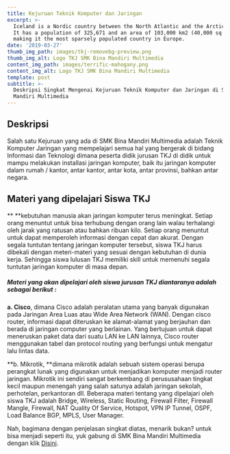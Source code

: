 ```yaml
---
title: Kejuruan Teknik Komputer dan Jaringan
excerpt: >-
  Iceland is a Nordic country between the North Atlantic and the Arctic Ocean.
  It has a population of 325,671 and an area of 103,000 km2 (40,000 sq mi),
  making it the most sparsely populated country in Europe.
date: '2019-03-27'
thumb_img_path: images/tkj-removebg-preview.png
thumb_img_alt: Logo TKJ SMK Bina Mandiri Multimedia
content_img_path: images/terrific-mahogany.png
content_img_alt: Logo TKJ SMK Bina Mandiri Multimedia
template: post
subtitle: >-
  Deskripsi Singkat Mengenai Kejuruan Teknik Komputer dan Jaringan di SMK Bina
  Mandiri Multimedia
---
```

## **Deskripsi**


Salah satu Kejuruan yang ada di SMK Bina Mandiri Multimedia adalah Teknik Komputer Jaringan yang mempelajari semua hal yang bergerak di bidang Informasi dan Teknologi dimana peserta didik jurusan TKJ di didik untuk mampu melakukan installasi jaringan komputer, baik itu jaringan komputer dalam rumah / kantor, antar kantor, antar kota, antar provinsi, bahkan antar negara.

## [](https://idn.sch.id/wp-content/uploads/2016/10/img\_580d643c97b28.png)**Materi yang dipelajari Siswa TKJ**

**
**kebutuhan manusia akan jaringan komputer terus meningkat. Setiap orang menuntut untuk bisa terhubung dengan orang lain walau terhalangi oleh jarak yang ratusan atau bahkan ribuan kilo. Setiap orang menuntut untuk dapat memperoleh informasi dengan cepat dan akurat. Dengan segala tuntutan tentang jaringan komputer tersebut, siswa TKJ harus dibekali dengan meteri-materi yang sesuai dengan kebutuhan di dunia kerja. Sehingga siswa lulusan TKJ memiliki skill untuk memenuhi segala tuntutan jaringan komputer di masa depan.

##### **Materi yang akan dipelajari oleh siswa jurusan TKJ diantaranya adalah sebagai berikut :**

**a. Cisco**, dimana Cisco adalah peralatan utama yang banyak digunakan pada Jaringan Area Luas atau Wide Area Network (WAN). Dengan cisco router, informasi dapat diteruskan ke alamat-alamat yang berjauhan dan berada di jaringan computer yang berlainan. Yang bertujuan untuk dapat meneruskan paket data dari suatu LAN ke LAN lainnya, Cisco router menggunakan tabel dan protocol routing yang berfungsi untuk mengatur lalu lintas data.

**b. Mikrotik, **dimana mikrotik adalah sebuah sistem operasi berupa perangkat lunak yang digunakan untuk menjadikan komputer menjadi router jaringan. Mikrotik ini sendiri sangat berkembang di perususahaan tingkat kecil maupun menengah yang salah satunya adalah jaringan sekolah, perhotelan, perkantoran dll.
Beberapa materi tentang yang dipelajari oleh siswa TKJ adalah  Bridge,	 Wireless,	 Static Routing, Firewall Filter,	 Firewall Mangle,	 Firewall, NAT Quality Of Service,	 Hotspot,	 VPN IP Tunnel,	 OSPF,	 Load Balance BGP,	 MPLS,	 User Manager.

Nah, bagimana dengan penjelasan singkat diatas, menarik bukan? untuk bisa menjadi seperti itu, yuk gabung di SMK Bina Mandiri Multimedia dengan klik [Disini](psb.smkbm3.sch.id).

